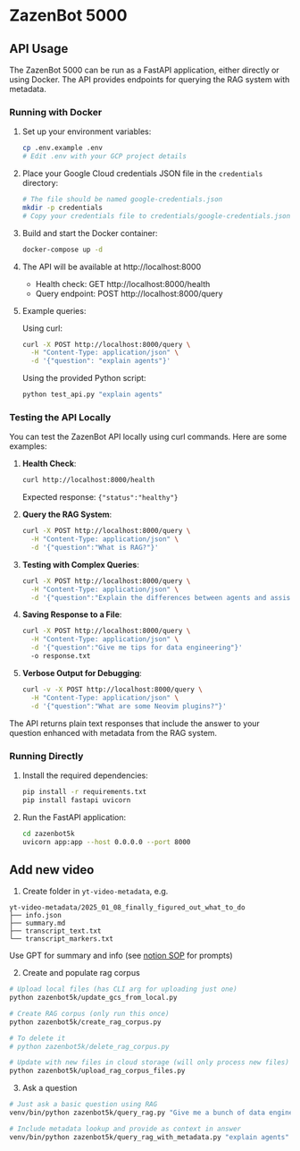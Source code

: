 # ZazenBot 5000

## API Usage

The ZazenBot 5000 can be run as a FastAPI application, either directly or using Docker. The API provides endpoints for querying the RAG system with metadata.

### Running with Docker

1. Set up your environment variables:
   ```bash
   cp .env.example .env
   # Edit .env with your GCP project details
   ```

2. Place your Google Cloud credentials JSON file in the `credentials` directory:
   ```bash
   # The file should be named google-credentials.json
   mkdir -p credentials
   # Copy your credentials file to credentials/google-credentials.json
   ```

3. Build and start the Docker container:
   ```bash
   docker-compose up -d
   ```

4. The API will be available at http://localhost:8000
   - Health check: GET http://localhost:8000/health
   - Query endpoint: POST http://localhost:8000/query

5. Example queries:

   Using curl:
   ```bash
   curl -X POST http://localhost:8000/query \
     -H "Content-Type: application/json" \
     -d '{"question": "explain agents"}'
   ```

   Using the provided Python script:
   ```bash
   python test_api.py "explain agents"
   ```

### Testing the API Locally

You can test the ZazenBot API locally using curl commands. Here are some examples:

1. **Health Check**:
   ```bash
   curl http://localhost:8000/health
   ```
   Expected response: `{"status":"healthy"}`

2. **Query the RAG System**:
   ```bash
   curl -X POST http://localhost:8000/query \
     -H "Content-Type: application/json" \
     -d '{"question":"What is RAG?"}'
   ```

3. **Testing with Complex Queries**:
   ```bash
   curl -X POST http://localhost:8000/query \
     -H "Content-Type: application/json" \
     -d '{"question":"Explain the differences between agents and assistants in AI"}'
   ```

4. **Saving Response to a File**:
   ```bash
   curl -X POST http://localhost:8000/query \
     -H "Content-Type: application/json" \
     -d '{"question":"Give me tips for data engineering"}'
     -o response.txt
   ```

5. **Verbose Output for Debugging**:
   ```bash
   curl -v -X POST http://localhost:8000/query \
     -H "Content-Type: application/json" \
     -d '{"question":"What are some Neovim plugins?"}'
   ```

The API returns plain text responses that include the answer to your question enhanced with metadata from the RAG system.

### Running Directly

1. Install the required dependencies:
   ```bash
   pip install -r requirements.txt
   pip install fastapi uvicorn
   ```

2. Run the FastAPI application:
   ```bash
   cd zazenbot5k
   uvicorn app:app --host 0.0.0.0 --port 8000
   ```

## Add new video

1. Create folder in `yt-video-metadata`, e.g.

```plaintext
yt-video-metadata/2025_01_08_finally_figured_out_what_to_do
├── info.json
├── summary.md
├── transcript_text.txt
└── transcript_markers.txt
```

Use GPT for summary and info (see [notion SOP](https://www.notion.so/cotillion19/Generate-summary-SOP-1ae52790491144299906782b5cf38336) for prompts)

2. Create and populate rag corpus

```bash
# Upload local files (has CLI arg for uploading just one)
python zazenbot5k/update_gcs_from_local.py

# Create RAG corpus (only run this once)
python zazenbot5k/create_rag_corpus.py

# To delete it
# python zazenbot5k/delete_rag_corpus.py

# Update with new files in cloud storage (will only process new files)
python zazenbot5k/upload_rag_corpus_files.py
```

3. Ask a question

```bash
# Just ask a basic question using RAG
venv/bin/python zazenbot5k/query_rag.py "Give me a bunch of data engineering hacks for Neovim."

# Include metadata lookup and provide as context in answer
venv/bin/python zazenbot5k/query_rag_with_metadata.py "explain agents"
```

